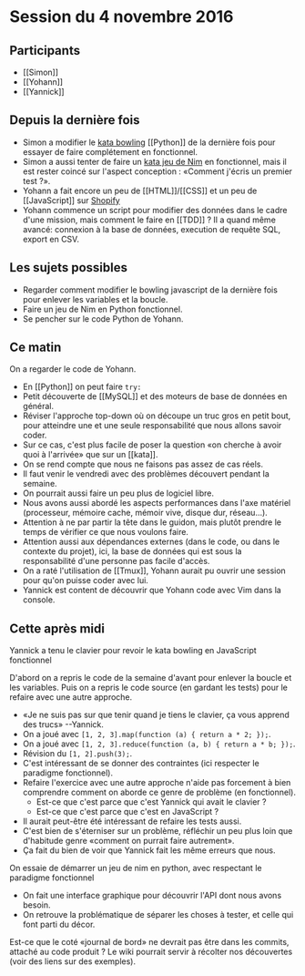 # Session du 4 novembre 2016

## Participants

- [[Simon]]
- [[Yohann]]
- [[Yannick]]

## Depuis la dernière fois

- Simon a modifier le [kata bowling](http://codingdojo.org/kata/Bowling/) [[Python]] de la dernière fois pour essayer de
  faire complétement en fonctionnel.
- Simon a aussi tenter de faire un [kata jeu de Nim](http://codingdojo.org/kata/Nim/) en fonctionnel, mais il est
  rester coincé sur l'aspect conception : «Comment j'écris un premier test ?».
- Yohann a fait encore un peu de [[HTML]]/[[CSS]] et un peu de [[JavaScript]]
  sur [Shopify](https://fr.shopify.com/)
- Yohann commence un script pour modifier des données dans le cadre d'une
  mission, mais comment le faire en [[TDD]] ? Il a quand même avancé: connexion
  à la base de données, execution de requête SQL, export en CSV.

## Les sujets possibles

- Regarder comment modifier le bowling javascript de la dernière fois pour
  enlever les variables et la boucle.
- Faire un jeu de Nim en Python fonctionnel.
- Se pencher sur le code Python de Yohann.

## Ce matin

On a regarder le code de Yohann.

- En [[Python]] on peut faire `try:`
- Petit découverte de [[MySQL]] et des moteurs de base de données en général.
- Réviser l'approche top-down où on découpe un truc gros en petit bout, pour
  atteindre une et une seule responsabilité que nous allons savoir coder.
- Sur ce cas, c'est plus facile de poser la question «on cherche à avoir quoi à
  l'arrivée» que sur un [[kata]].
- On se rend compte que nous ne faisons pas assez de cas réels.
- Il faut venir le vendredi avec des problèmes découvert pendant la semaine.
- On pourrait aussi faire un peu plus de logiciel libre.
- Nous avons aussi abordé les aspects performances dans l'axe matériel
  (processeur, mémoire cache, mémoir vive, disque dur, réseau...).
- Attention à ne par partir la tête dans le guidon, mais plutôt prendre le
  temps de vérifier ce que nous voulons faire.
- Attention aussi aux dépendances externes (dans le code, ou dans le contexte
  du projet), ici, la base de données qui est sous la responsabilité d'une
  personne pas facile d'accès.
- On a raté l'utilisation de [[Tmux]], Yohann aurait pu ouvrir une session pour
  qu'on puisse coder avec lui.
- Yannick est content de découvrir que Yohann code avec Vim dans la console.

## Cette après midi

Yannick a tenu le clavier pour revoir le kata bowling en JavaScript fonctionnel

D'abord on a repris le code de la semaine d'avant pour enlever la boucle et les
variables. Puis on a repris le code source (en gardant les tests) pour le
refaire avec une autre approche.

- «Je ne suis pas sur que tenir quand je tiens le clavier, ça vous apprend des
  trucs» --Yannick.
- On a joué avec `[1, 2, 3].map(function (a) { return a * 2; });`.
- On a joué avec `[1, 2, 3].reduce(function (a, b) { return a * b; });`.
- Révision du `[1, 2].push(3);`.
- C'est intéressant de se donner des contraintes (ici respecter le paradigme
  fonctionnel).
- Refaire l'exercice avec une autre approche n'aide pas forcement à bien
  comprendre comment on aborde ce genre de problème (en fonctionnel).
  - Est-ce que c'est parce que c'est Yannick qui avait le clavier ?
  - Est-ce que c'est parce que c'est en JavaScript ?
- Il aurait peut-être été intéressant de refaire les tests aussi.
- C'est bien de s'éterniser sur un problème, réfléchir un peu plus loin que
  d'habitude genre «comment on purrait faire autrement».
- Ça fait du bien de voir que Yannick fait les même erreurs que nous.

On essaie de démarrer un jeu de nim en python, avec respectant le paradigme
fonctionnel

- On fait une interface graphique pour découvrir l'API dont nous avons besoin.
- On retrouve la problématique de séparer les choses à tester, et celle qui
  font parti du décor.


Est-ce que le coté «journal de bord» ne devrait pas être dans les commits,
attaché au code produit ? Le wiki pourrait servir à récolter nos découvertes
(voir des liens sur des exemples).

